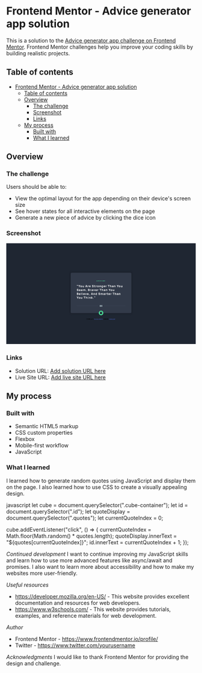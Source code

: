 # Frontend Mentor - Advice generator app solution

This is a solution to the [Advice generator app challenge on Frontend Mentor](https://www.frontendmentor.io/challenges/advice-generator-app-QdUG-13db). Frontend Mentor challenges help you improve your coding skills by building realistic projects.

## Table of contents
- [Frontend Mentor - Advice generator app solution](#frontend-mentor---advice-generator-app-solution)
  - [Table of contents](#table-of-contents)
  - [Overview](#overview)
    - [The challenge](#the-challenge)
    - [Screenshot](#screenshot)
    - [Links](#links)
  - [My process](#my-process)
    - [Built with](#built-with)
    - [What I learned](#what-i-learned)

## Overview
### The challenge
Users should be able to:

- View the optimal layout for the app depending on their device's screen size
- See hover states for all interactive elements on the page
- Generate a new piece of advice by clicking the dice icon

### Screenshot
![](./screenshot.png)

### Links
- Solution URL: [Add solution URL here](https://github.com/JuzzJoel/advice-generator-app-main)
- Live Site URL: [Add live site URL here](https://advice-generator-app-main-murex-zeta.vercel.app/)

## My process
### Built with
- Semantic HTML5 markup
- CSS custom properties
- Flexbox
- Mobile-first workflow
- JavaScript

### What I learned
I learned how to generate random quotes using JavaScript and display them on the page. I also learned how to use CSS to create a visually appealing design.

javascript
let cube = document.querySelector(".cube-container");
let id = document.querySelector(".id");
let quoteDisplay = document.querySelector(".quotes");
let currentQuoteIndex = 0;

cube.addEventListener("click", () => {
  currentQuoteIndex = Math.floor(Math.random() * quotes.length);
  quoteDisplay.innerText = "${quotes[currentQuoteIndex]}";
  id.innerText = currentQuoteIndex + 1;
});


*Continued development*
I want to continue improving my JavaScript skills and learn how to use more advanced features like async/await and promises. I also want to learn more about accessibility and how to make my websites more user-friendly.

*Useful resources*
- https://developer.mozilla.org/en-US/ - This website provides excellent documentation and resources for web developers.
- https://www.w3schools.com/ - This website provides tutorials, examples, and reference materials for web development.

*Author*
- Frontend Mentor - https://www.frontendmentor.io/profile/
- Twitter - https://www.twitter.com/yourusername

*Acknowledgments*
I would like to thank Frontend Mentor for providing the design and challenge.

